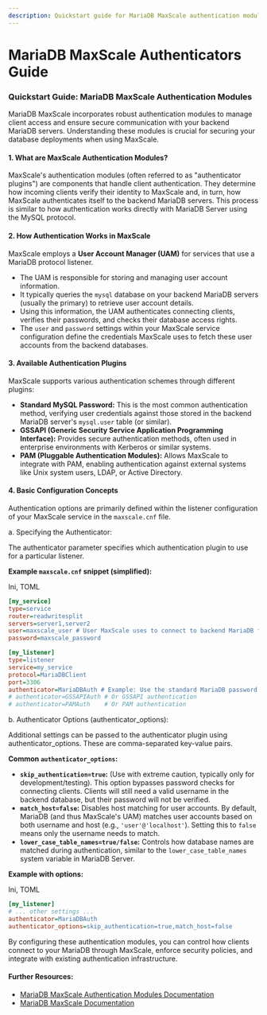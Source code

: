 ```yaml
---
description: Quickstart guide for MariaDB MaxScale authentication modules
---
```


# MariaDB MaxScale Authenticators Guide

### Quickstart Guide: MariaDB MaxScale Authentication Modules

MariaDB MaxScale incorporates robust authentication modules to manage client access and ensure secure communication with your backend MariaDB servers. Understanding these modules is crucial for securing your database deployments when using MaxScale.

#### 1. What are MaxScale Authentication Modules?

MaxScale's authentication modules (often referred to as "authenticator plugins") are components that handle client authentication. They determine how incoming clients verify their identity to MaxScale and, in turn, how MaxScale authenticates itself to the backend MariaDB servers. This process is similar to how authentication works directly with MariaDB Server using the MySQL protocol.

#### 2. How Authentication Works in MaxScale

MaxScale employs a **User Account Manager (UAM)** for services that use a MariaDB protocol listener.

* The UAM is responsible for storing and managing user account information.
* It typically queries the `mysql` database on your backend MariaDB servers (usually the primary) to retrieve user account details.
* Using this information, the UAM authenticates connecting clients, verifies their passwords, and checks their database access rights.
* The `user` and `password` settings within your MaxScale service configuration define the credentials MaxScale uses to fetch these user accounts from the backend databases.

#### 3. Available Authentication Plugins

MaxScale supports various authentication schemes through different plugins:

* **Standard MySQL Password:** This is the most common authentication method, verifying user credentials against those stored in the backend MariaDB server's `mysql.user` table (or similar).
* **GSSAPI (Generic Security Service Application Programming Interface):** Provides secure authentication methods, often used in enterprise environments with Kerberos or similar systems.
* **PAM (Pluggable Authentication Modules):** Allows MaxScale to integrate with PAM, enabling authentication against external systems like Unix system users, LDAP, or Active Directory.

#### 4. Basic Configuration Concepts

Authentication options are primarily defined within the listener configuration of your MaxScale service in the `maxscale.cnf` file.

a. Specifying the Authenticator:

The authenticator parameter specifies which authentication plugin to use for a particular listener.

**Example `maxscale.cnf` snippet (simplified):**

Ini, TOML

```ini
[my_service]
type=service
router=readwritesplit
servers=server1,server2
user=maxscale_user # User MaxScale uses to connect to backend MariaDB for UAM
password=maxscale_password

[my_listener]
type=listener
service=my_service
protocol=MariaDBClient
port=3306
authenticator=MariaDBAuth # Example: Use the standard MariaDB password authentication
# authenticator=GSSAPIAuth # Or GSSAPI authentication
# authenticator=PAMAuth    # Or PAM authentication
```

b. Authenticator Options (authenticator\_options):

Additional settings can be passed to the authenticator plugin using authenticator\_options. These are comma-separated key-value pairs.

**Common `authenticator_options`:**

* **`skip_authentication=true`:** (Use with extreme caution, typically only for development/testing). This option bypasses password checks for connecting clients. Clients will still need a valid username in the backend database, but their password will not be verified.
* **`match_host=false`:** Disables host matching for user accounts. By default, MariaDB (and thus MaxScale's UAM) matches user accounts based on both username and host (e.g., `'user'@'localhost'`). Setting this to `false` means only the username needs to match.
* **`lower_case_table_names=true/false`:** Controls how database names are matched during authentication, similar to the `lower_case_table_names` system variable in MariaDB Server.

**Example with options:**

Ini, TOML

```ini
[my_listener]
# ... other settings ...
authenticator=MariaDBAuth
authenticator_options=skip_authentication=true,match_host=false
```

By configuring these authentication modules, you can control how clients connect to your MariaDB through MaxScale, enforce security policies, and integrate with existing authentication infrastructure.

#### Further Resources:

* [MariaDB MaxScale Authentication Modules Documentation](https://mariadb.net/docs/maxscale/maxscale-quickstart-guides/mariadb-maxscale-authentication-modules-guide)
* [MariaDB MaxScale Documentation](https://mariadb.com/kb/en/maxscale/)
